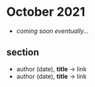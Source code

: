 # October 2021

+ *coming soon eventually...*

## section

+ author (date), **title** &#8594; link
+ author (date), **title** &#8594; link
